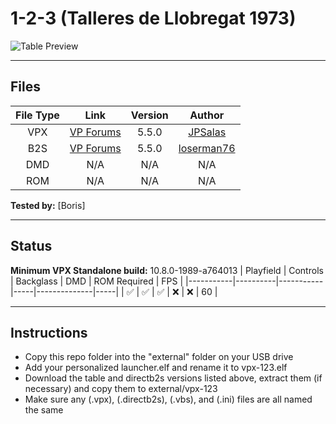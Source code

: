 # 1-2-3 (Talleres de Llobregat 1973)

![Table Preview](https://github.com/LegendsUnchained/vpx-standalone-alp4k/blob/main/images/vpx-123.jpg)

---

## Files
| File Type | Link | Version | Author |
|:---------:|:----:|:-------:|:------:|
| VPX | [VP Forums](https://www.vpforums.org/index.php?app=downloads&showfile=14159) | 5.5.0 | [JPSalas](https://www.vpforums.org/index.php?showuser=277) |
| B2S | [VP Forums](https://www.vpforums.org/index.php?app=downloads&showfile=14159) | 5.5.0 | [loserman76](https://www.vpforums.org/index.php?showuser=41250) |
| DMD | N/A | N/A | N/A |
| ROM | N/A | N/A | N/A |

**Tested by:** [Boris]

---

## Status 
**Minimum VPX Standalone build:** 10.8.0-1989-a764013
| Playfield | Controls | Backglass | DMD | ROM Required | FPS | 
|-----------|----------|-----------|-----|--------------|-----|
| :white_check_mark: | :white_check_mark: | :white_check_mark: | :x: | :x: | 60 |

---

## Instructions
- Copy this repo folder into the "external" folder on your USB drive
- Add your personalized launcher.elf and rename it to vpx-123.elf
- Download the table and directb2s versions listed above, extract them (if necessary) and copy them to external/vpx-123
- Make sure any (.vpx), (.directb2s), (.vbs), and (.ini) files are all named the same
